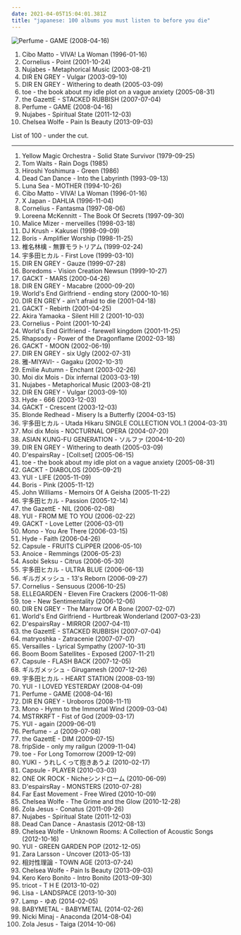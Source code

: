 ```yaml
---
date: 2021-04-05T15:04:01.381Z
title: "japanese: 100 albums you must listen to before you die"
---
```

![Perfume - GAME (2008-04-16)](http://coverartarchive.org/release/6731434a-6638-3029-bfe6-cde8fa92b04f/3623870570-500.jpg "Perfume - GAME (2008-04-16)")
<ol class="albums">
<li data-cover="http://coverartarchive.org/release/17fd0913-2ba6-428c-b7f6-5891f4a63bbd/8130259037-500.jpg" data-tags="japanese, trip hop" role="button">Cibo Matto - VIVA! La Woman (1996-01-16)</li>
<li data-cover="http://coverartarchive.org/release/d467e488-2fae-4175-918b-7c9d10f43737/2876340833-500.jpg" data-tags="japanese" role="button">Cornelius - Point (2001-10-24)</li>
<li data-cover="http://coverartarchive.org/release/941a3f75-661f-4e89-8381-cbf851bea6b6/4765069290-500.jpg" data-tags="hip-hop, chillout, japanese" role="button">Nujabes - Metaphorical Music (2003-08-21)</li>
<li data-cover="http://coverartarchive.org/release/0ddfef9a-16d2-3f43-94bf-5e5efdb13883/7454535329-500.jpg" data-tags="j-rock" role="button">DIR EN GREY - Vulgar (2003-09-10)</li>
<li data-cover="http://coverartarchive.org/release/d35e3a69-75a7-44a1-9e68-fd4e7b548976/11585065817-500.jpg" data-tags="japanese, visual kei, j-rock, dir en grey" role="button">DIR EN GREY - Withering to death (2005-03-09)</li>
<li data-cover="http://coverartarchive.org/release/9c27b3e5-ccd0-4524-8e6c-0c35adb41771/13198374240-500.jpg" data-tags="math rock, post-rock" role="button">toe - the book about my idle plot on a vague anxiety (2005-08-31)</li>
<li data-cover="http://coverartarchive.org/release/9aaca833-fb3f-4f8c-8b9c-4617715e9d9e/11039926115-500.jpg" data-tags="japanese, j-rock, visual kei, the gazette" role="button">the GazettE - STACKED RUBBISH (2007-07-04)</li>
<li data-cover="http://coverartarchive.org/release/6731434a-6638-3029-bfe6-cde8fa92b04f/3623870570-500.jpg" data-tags="electropop, japanese, j-pop" role="button">Perfume - GAME (2008-04-16)</li>
<li data-cover="http://coverartarchive.org/release/5ce26deb-207e-49d4-8054-e79184e1456b/4799003889-500.jpg" data-tags="hip-hop, jazz, japanese, downtempo" role="button">Nujabes - Spiritual State (2011-12-03)</li>
<li data-cover="https://img.discogs.com/JExQH_7X_2u7hqvAWCXMm1KALwc=/fit-in/591x600/filters:strip_icc():format(jpeg):mode_rgb():quality(90)/discogs-images/R-4941671-1380457797-4882.jpeg.jpg" data-tags="gothic rock, hipster, not experimental, pop, female vocalists, emo, japanese, anime, j-pop, visual kei, not gothic, emocore, meme, satanic pop, amatue, jpop, comedy, anison, dark, symphonic metal, achingly intelligent, not music, manowar, weeaboo, folklore intellectuel, hino, not darkwave, poptron, very intelligent lyrics, gothic metal, humour, misogyny, seiyuu" role="button">Chelsea Wolfe - Pain Is Beauty (2013-09-03)</li>
</ol>
List of 100 - under the cut.
<!-- more -->

_________________

<ol class="albums">
<li data-cover="https://img.discogs.com/d3uonZmxZxNjNyevPRPbtXyMy0I=/fit-in/500x500/filters:strip_icc():format(jpeg):mode_rgb():quality(90)/discogs-images/R-7493999-1517639620-9482.jpeg.jpg" data-tags="electronic, 70s, japanese" role="button">
Yellow Magic Orchestra - Solid State Survivor (1979-09-25)
</li>
<li data-cover="https://img.discogs.com/wideXHFjTJw_D4mX1B7m-xO_LuM=/fit-in/600x599/filters:strip_icc():format(jpeg):mode_rgb():quality(90)/discogs-images/R-6981931-1430937946-9660.jpeg.jpg" data-tags="singer-songwriter" role="button">
Tom Waits - Rain Dogs (1985)
</li>
<li data-cover="http://coverartarchive.org/release/f128274d-e4bb-4b76-a1d1-1a60fa54c8eb/8751464865-500.jpg" data-tags="japanese, progressive ambient, youtube rec-core" role="button">
Hiroshi Yoshimura - Green (1986)
</li>
<li data-cover="http://coverartarchive.org/release/b0b44bb4-437e-4d97-9227-b5fc37c0f67b/3242403619-500.jpg" data-tags="ambient, gothic, ethereal" role="button">
Dead Can Dance - Into the Labyrinth (1993-09-13)
</li>
<li data-cover="https://img.discogs.com/aVYuTaYK98DSZWc_VPlisrjNk-c=/fit-in/600x594/filters:strip_icc():format(jpeg):mode_rgb():quality(90)/discogs-images/R-832189-1527491587-2668.jpeg.jpg" data-tags="rock, japanese, alternative rock, progressive rock, epic, post-punk, melodic, jpop, dream pop, japan, japanese rock, j, j-rock, j-pop, jrock, legends, japanese music, j-music, to explore, luna sea, pure beauty, loved albums, sugizo, ryuichi kawamura, inoran, legends of rock, in future, fxxing masterpiece, there is no tag for this masterpiece" role="button">
Luna Sea - MOTHER (1994-10-26)
</li>
<li data-cover="http://coverartarchive.org/release/17fd0913-2ba6-428c-b7f6-5891f4a63bbd/8130259037-500.jpg" data-tags="japanese, trip hop" role="button">
Cibo Matto - VIVA! La Woman (1996-01-16)
</li>
<li data-cover="https://img.discogs.com/pM4_39Y3cXXUsPpShG0cMstN1Q4=/fit-in/600x505/filters:strip_icc():format(jpeg):mode_rgb():quality(90)/discogs-images/R-4854086-1512640960-1267.jpeg.jpg" data-tags="j-rock" role="button">
X Japan - DAHLIA (1996-11-04)
</li>
<li data-cover="http://coverartarchive.org/release/e23773b0-f6e0-468c-a04a-1d3211c5d0a9/4508193223-500.jpg" data-tags="japanese, electronic" role="button">
Cornelius - Fantasma (1997-08-06)
</li>
<li data-cover="https://img.discogs.com/Kdoz6GrGBVRAtTOTYE-637_sBbc=/fit-in/599x512/filters:strip_icc():format(jpeg):mode_rgb():quality(90)/discogs-images/R-7719266-1447377438-2187.jpeg.jpg" data-tags="celtic" role="button">
Loreena McKennitt - The Book Of Secrets (1997-09-30)
</li>
<li data-cover="http://coverartarchive.org/release/7d3b9817-b46c-46e7-a94a-3675134fbcf9/21937152600-500.jpg" data-tags="visual kei, j-rock" role="button">
Malice Mizer - merveilles (1998-03-18)
</li>
<li data-cover="http://coverartarchive.org/release/92059239-91b8-4505-99f3-962ba041302e/21122662735-500.jpg" data-tags="trip-hop, hip hop" role="button">
DJ Krush - Kakusei (1998-09-09)
</li>
<li data-cover="http://coverartarchive.org/release/62965196-d2ef-4200-92f3-6e67dad070cd/3847276873-500.jpg" data-tags="drone, doom metal" role="button">
Boris - Amplifier Worship (1998-11-25)
</li>
<li data-cover="http://coverartarchive.org/release/5588dfca-c011-4f66-9899-dcaa5f4efed5/11441887072-500.jpg" data-tags="rock, j-pop, japanese, 90s" role="button">
椎名林檎 - 無罪モラトリアム (1999-02-24)
</li>
<li data-cover="https://via.placeholder.com/450" data-tags="j-pop, utada hikaru" role="button">
宇多田ヒカル - First Love (1999-03-10)
</li>
<li data-cover="http://coverartarchive.org/release/1d5cae88-9b83-483b-b1d7-25b1febbaf3b/7461042517-500.jpg" data-tags="j-rock, visual kei" role="button">
DIR EN GREY - Gauze (1999-07-28)
</li>
<li data-cover="http://coverartarchive.org/release/413e60c9-6de0-4a1c-a1fb-e37655bfc1d2/7022558425-500.jpg" data-tags="psychedelic" role="button">
Boredoms - Vision Creation Newsun (1999-10-27)
</li>
<li data-cover="https://img.discogs.com/_ReOz2Eg5OLNoovgXmZfvgchvfs=/fit-in/600x603/filters:strip_icc():format(jpeg):mode_rgb():quality(90)/discogs-images/R-13986322-1565521811-3863.webp.jpg" data-tags="gackt, japanese, j-rock" role="button">
GACKT - MARS (2000-04-26)
</li>
<li data-cover="http://coverartarchive.org/release/cdd7017c-9510-4c38-ad22-dc626c00b418/3178284336-500.jpg" data-tags="j-rock, visual kei" role="button">
DIR EN GREY - Macabre (2000-09-20)
</li>
<li data-cover="http://coverartarchive.org/release/0a0f094c-d000-4b5c-be75-9b21b239f500/4855545791-500.jpg" data-tags="electronic, ambient, japanese, experimental, glitch" role="button">
World's End Girlfriend - ending story (2000-10-16)
</li>
<li data-cover="http://coverartarchive.org/release/61a91ee4-71d9-4ed7-a7ad-6ae6c83173d7/21486949080-500.jpg" data-tags="japanese" role="button">
DIR EN GREY - ain't afraid to die (2001-04-18)
</li>
<li data-cover="http://coverartarchive.org/release/0b0cb384-ad5a-32b1-a69e-566e1e436d5c/17833938395-500.jpg" data-tags="j-rock, japanese" role="button">
GACKT - Rebirth (2001-04-25)
</li>
<li data-cover="http://coverartarchive.org/release/a5e56387-0ee3-4824-9e48-58babcb03363/7925565027-500.jpg" data-tags="soundtrack" role="button">
Akira Yamaoka - Silent Hill 2 (2001-10-03)
</li>
<li data-cover="http://coverartarchive.org/release/d467e488-2fae-4175-918b-7c9d10f43737/2876340833-500.jpg" data-tags="japanese" role="button">
Cornelius - Point (2001-10-24)
</li>
<li data-cover="http://coverartarchive.org/release/32bb9998-3d8d-4e4e-a8e5-6e77be38610a/14049826100-500.jpg" data-tags="ambient, electronic, instrumental" role="button">
World's End Girlfriend - farewell kingdom (2001-11-25)
</li>
<li data-cover="http://coverartarchive.org/release/d6c1a7be-654b-3b60-9a06-e8ea7337f12f/7464315772-500.jpg" data-tags="power metal, symphonic metal" role="button">
Rhapsody - Power of the Dragonflame (2002-03-18)
</li>
<li data-cover="https://img.discogs.com/Vj3TukFvs6zz--uCXJXtgEiLBoA=/fit-in/600x600/filters:strip_icc():format(jpeg):mode_rgb():quality(90)/discogs-images/R-3061945-1366202611-8370.jpeg.jpg" data-tags="j-rock, japanese" role="button">
GACKT - MOON (2002-06-19)
</li>
<li data-cover="http://coverartarchive.org/release/db8a335e-3686-4327-8c0c-38adb701ad9d/16181934440-500.jpg" data-tags="dir en grey, metal, japanese, j-rock" role="button">
DIR EN GREY - six Ugly (2002-07-31)
</li>
<li data-cover="https://via.placeholder.com/450" data-tags="japanese" role="button">
雅-MIYAVI- - Gagaku (2002-10-31)
</li>
<li data-cover="http://coverartarchive.org/release/16e3ac46-606a-445e-9a20-b7b8bf1a08ea/3206309884-500.jpg" data-tags="ethereal, gothic, faerie music" role="button">
Emilie Autumn - Enchant (2003-02-26)
</li>
<li data-cover="https://img.discogs.com/C4OWeeu2VPCD2uGfHBC_42-0UKo=/fit-in/600x580/filters:strip_icc():format(jpeg):mode_rgb():quality(90)/discogs-images/R-619586-1235261403.jpeg.jpg" data-tags="japanese, visual kei, gothic metal" role="button">
Moi dix Mois - Dix infernal (2003-03-19)
</li>
<li data-cover="http://coverartarchive.org/release/941a3f75-661f-4e89-8381-cbf851bea6b6/4765069290-500.jpg" data-tags="hip-hop, chillout, japanese" role="button">
Nujabes - Metaphorical Music (2003-08-21)
</li>
<li data-cover="http://coverartarchive.org/release/0ddfef9a-16d2-3f43-94bf-5e5efdb13883/7454535329-500.jpg" data-tags="j-rock" role="button">
DIR EN GREY - Vulgar (2003-09-10)
</li>
<li data-cover="https://img.discogs.com/YhI2VTY_PbG29E7wQ7KwGbYGksM=/fit-in/320x317/filters:strip_icc():format(jpeg):mode_rgb():quality(90)/discogs-images/R-4141608-1356703260-4041.jpeg.jpg" data-tags="j-rock, japanese, hyde" role="button">
Hyde - 666 (2003-12-03)
</li>
<li data-cover="https://img.discogs.com/Vj3TukFvs6zz--uCXJXtgEiLBoA=/fit-in/600x600/filters:strip_icc():format(jpeg):mode_rgb():quality(90)/discogs-images/R-3061945-1366202611-8370.jpeg.jpg" data-tags="j-rock" role="button">
GACKT - Crescent (2003-12-03)
</li>
<li data-cover="http://coverartarchive.org/release/0a8790e5-e48d-3bf1-8b51-8d9fadf0fa4c/3717423059-500.jpg" data-tags="indie, indie rock" role="button">
Blonde Redhead - Misery Is a Butterfly (2004-03-15)
</li>
<li data-cover="http://coverartarchive.org/release/a693d277-4f62-4cdb-b5cc-8539cc5b0c46/14805551856-500.jpg" data-tags="j-pop, utada hikaru, japanese" role="button">
宇多田ヒカル - Utada Hikaru SINGLE COLLECTION VOL.1 (2004-03-31)
</li>
<li data-cover="http://coverartarchive.org/release/d7e4964d-e384-4af4-9d9c-9d904d17ac82/8008200343-500.jpg" data-tags="japanese, symphonic metal, loved albums" role="button">
Moi dix Mois - NOCTURNAL OPERA (2004-07-20)
</li>
<li data-cover="http://coverartarchive.org/release/c8208be7-1045-4ed3-8ce1-d036dc44ae9b/12986873248-500.jpg" data-tags="alternative rock" role="button">
ASIAN KUNG-FU GENERATION - ソルファ (2004-10-20)
</li>
<li data-cover="http://coverartarchive.org/release/d35e3a69-75a7-44a1-9e68-fd4e7b548976/11585065817-500.jpg" data-tags="japanese, visual kei, j-rock, dir en grey" role="button">
DIR EN GREY - Withering to death (2005-03-09)
</li>
<li data-cover="https://img.discogs.com/Dx5rsoFOygBx8nPxKW8Sq5ev6N0=/fit-in/392x400/filters:strip_icc():format(jpeg):mode_rgb():quality(90)/discogs-images/R-1777368-1242662992.jpeg.jpg" data-tags="rock, japanese, industrial, asian, male vocalists, 00s, industrial metal, j-rock, spookycore" role="button">
D'espairsRay - [Coll:set] (2005-06-15)
</li>
<li data-cover="http://coverartarchive.org/release/9c27b3e5-ccd0-4524-8e6c-0c35adb41771/13198374240-500.jpg" data-tags="math rock, post-rock" role="button">
toe - the book about my idle plot on a vague anxiety (2005-08-31)
</li>
<li data-cover="https://img.discogs.com/tZK-DOrCicd8CIQbgQXsNfDcYVE=/fit-in/500x444/filters:strip_icc():format(jpeg):mode_rgb():quality(90)/discogs-images/R-13970450-1565175886-2381.jpeg.jpg" data-tags="j-rock, japanese" role="button">
GACKT - DIABOLOS (2005-09-21)
</li>
<li data-cover="http://coverartarchive.org/release/49239fa8-d4cf-4870-a61a-8849557203e6/13872961723-500.jpg" data-tags="japanese, j-pop" role="button">
YUI - LIFE (2005-11-09)
</li>
<li data-cover="http://coverartarchive.org/release/4a3d60d3-90ea-4a90-938a-06b2aee41bd3/12833333732-500.jpg" data-tags="stoner rock, japanese" role="button">
Boris - Pink (2005-11-12)
</li>
<li data-cover="http://coverartarchive.org/release/72301ba2-c6e8-4cbb-a766-675b3df2bbe5/3772124101-500.jpg" data-tags="soundtrack" role="button">
John Williams - Memoirs Of A Geisha (2005-11-22)
</li>
<li data-cover="https://via.placeholder.com/450" data-tags="soundtrack, pop, rock, japanese, female vocalists, mpb, game, anime, j-rock, video game music, j-pop, utada hikaru, kingdom hearts" role="button">
宇多田ヒカル - Passion (2005-12-14)
</li>
<li data-cover="http://coverartarchive.org/release/f3c4087a-dcc9-3cea-a50a-5acd052e71af/11254027972-500.jpg" data-tags="j-rock" role="button">
the GazettE - NIL (2006-02-08)
</li>
<li data-cover="http://coverartarchive.org/release/0d2be387-28e2-4637-bba4-54d24d3a4e71/18954010886-500.jpg" data-tags="j-pop, japanese" role="button">
YUI - FROM ME TO YOU (2006-02-22)
</li>
<li data-cover="https://img.discogs.com/_ReOz2Eg5OLNoovgXmZfvgchvfs=/fit-in/600x603/filters:strip_icc():format(jpeg):mode_rgb():quality(90)/discogs-images/R-13986322-1565521811-3863.webp.jpg" data-tags="japanese" role="button">
GACKT - Love Letter (2006-03-01)
</li>
<li data-cover="http://coverartarchive.org/release/3bfa4c29-3425-320d-87ae-f6d0e9e83b75/3361339988-500.jpg" data-tags="post-rock" role="button">
Mono - You Are There (2006-03-15)
</li>
<li data-cover="http://coverartarchive.org/release/339c1c01-6295-4576-a29d-fbe6f1ca00c9/7054757346-500.jpg" data-tags="j-rock" role="button">
Hyde - Faith (2006-04-26)
</li>
<li data-cover="http://coverartarchive.org/release/5a00cdce-1a2b-48f3-adbb-ca1b5ad779b9/3951479046-500.jpg" data-tags="electronic, electropop, japanese, capsule" role="button">
Capsule - FRUITS CLiPPER (2006-05-10)
</li>
<li data-cover="http://coverartarchive.org/release/1e90537a-774b-4feb-a39c-35b9ccb0b893/15481200349-500.jpg" data-tags="japanese" role="button">
Anoice - Remmings (2006-05-23)
</li>
<li data-cover="http://coverartarchive.org/release/1d3f727e-50ee-40b3-b39b-a480cd0612e8/13922000742-500.jpg" data-tags="shoegaze" role="button">
Asobi Seksu - Citrus (2006-05-30)
</li>
<li data-cover="http://coverartarchive.org/release/472ca960-0441-470d-b2c9-b68777ec10e6/3988184111-500.jpg" data-tags="j-pop, japanese" role="button">
宇多田ヒカル - ULTRA BLUE (2006-06-13)
</li>
<li data-cover="http://coverartarchive.org/release/ffa1cb26-66c1-4ab7-a816-bc1db3b307b2/7017421921-500.jpg" data-tags="rock, japanese, asian, male vocalists, 00s, j-rock" role="button">
ギルガメッシュ - 13's Reborn (2006-09-27)
</li>
<li data-cover="https://img.discogs.com/pPcjS9_A40-oXUGihJ-P0FIEJ5g=/fit-in/300x300/filters:strip_icc():format(jpeg):mode_rgb():quality(90)/discogs-images/R-957854-1177445829.jpeg.jpg" data-tags="electronic, japanese, experimental" role="button">
Cornelius - Sensuous (2006-10-25)
</li>
<li data-cover="https://img.discogs.com/lD9hgbJ9j1I31uA-U_5Oi7wHpKE=/fit-in/600x599/filters:strip_icc():format(jpeg):mode_rgb():quality(90)/discogs-images/R-3221297-1321091639.jpeg.jpg" data-tags="rock, japanese, j-rock" role="button">
ELLEGARDEN - Eleven Fire Crackers (2006-11-08)
</li>
<li data-cover="https://img.discogs.com/CzdVKGQDs_AFe9HJeDtjxe50GPA=/fit-in/300x300/filters:strip_icc():format(jpeg):mode_rgb():quality(90)/discogs-images/R-5109425-1385812382-6557.jpeg.jpg" data-tags="electronic, jazz, japanese, instrumental, math rock, emo, experimental, fusion, japan, post rock, play this at my funeral, noodly, dem drums" role="button">
toe - New Sentimentality (2006-12-06)
</li>
<li data-cover="http://coverartarchive.org/release/5d43e329-315e-33c5-bba5-81d033e266c9/11644533393-500.jpg" data-tags="metalcore, alternative metal, japanese" role="button">
DIR EN GREY - The Marrow Of A Bone (2007-02-07)
</li>
<li data-cover="http://coverartarchive.org/release/51438ac7-ce24-4882-b6c8-ffa3d221c998/3349154225-500.jpg" data-tags="post-rock, japanese" role="button">
World's End Girlfriend - Hurtbreak Wonderland (2007-03-23)
</li>
<li data-cover="https://img.discogs.com/ivlCXvUaRvIfAJN6yQz9l1idr5Q=/fit-in/475x462/filters:strip_icc():format(jpeg):mode_rgb():quality(90)/discogs-images/R-1488527-1230477522.jpeg.jpg" data-tags="visual kei" role="button">
D'espairsRay - MIRROR (2007-04-11)
</li>
<li data-cover="http://coverartarchive.org/release/9aaca833-fb3f-4f8c-8b9c-4617715e9d9e/11039926115-500.jpg" data-tags="japanese, j-rock, visual kei, the gazette" role="button">
the GazettE - STACKED RUBBISH (2007-07-04)
</li>
<li data-cover="http://coverartarchive.org/release/3af2f2ee-49bd-4a02-9dd0-02abab0a8426/3000000518-500.jpg" data-tags="female vocalists, japanese" role="button">
matryoshka - Zatracenie (2007-07-07)
</li>
<li data-cover="https://img.discogs.com/oe4oEGANAqpevhEEBCKC44k72bo=/fit-in/500x500/filters:strip_icc():format(jpeg):mode_rgb():quality(90)/discogs-images/R-1964284-1255380595.jpeg.jpg" data-tags="japanese" role="button">
Versailles - Lyrical Sympathy (2007-10-31)
</li>
<li data-cover="https://img.discogs.com/5F3aoNdzzwQ78Ri8905Wn0ySu1E=/fit-in/600x535/filters:strip_icc():format(jpeg):mode_rgb():quality(90)/discogs-images/R-854207-1165920252.jpeg.jpg" data-tags="electronic" role="button">
Boom Boom Satellites - Exposed (2007-11-21)
</li>
<li data-cover="http://coverartarchive.org/release/6e93a0d7-d3ce-49ff-92a4-e45d7506bce6/6311949980-500.jpg" data-tags="electronic, japanese" role="button">
Capsule - FLASH BACK (2007-12-05)
</li>
<li data-cover="https://via.placeholder.com/450" data-tags="japanese, j-rock" role="button">
ギルガメッシュ - Girugamesh (2007-12-26)
</li>
<li data-cover="http://coverartarchive.org/release/39c898e0-6cb4-4f40-8d33-d7d29280361a/4005393117-500.jpg" data-tags="j-pop, japanese" role="button">
宇多田ヒカル - HEART STATION (2008-03-19)
</li>
<li data-cover="http://coverartarchive.org/release/c5ccf7fe-d8f1-4ba4-8081-b51936a6dd49/26036239291-500.jpg" data-tags="japanese, j-pop" role="button">
YUI - I LOVED YESTERDAY (2008-04-09)
</li>
<li data-cover="http://coverartarchive.org/release/6731434a-6638-3029-bfe6-cde8fa92b04f/3623870570-500.jpg" data-tags="electropop, japanese, j-pop" role="button">
Perfume - GAME (2008-04-16)
</li>
<li data-cover="http://coverartarchive.org/release/fb296c28-e379-4405-9bb4-c24793685c6c/20605730802-500.jpg" data-tags="alternative metal, progressive metal, j-metal" role="button">
DIR EN GREY - Uroboros (2008-11-11)
</li>
<li data-cover="http://coverartarchive.org/release/d28d9760-c79b-432f-a9dd-54442f2caf45/9526718277-500.jpg" data-tags="post-rock" role="button">
Mono - Hymn to the Immortal Wind (2009-03-04)
</li>
<li data-cover="https://img.discogs.com/-DRPp_LWq8HBapQbL1grC57diKs=/fit-in/320x319/filters:strip_icc():format(jpeg):mode_rgb():quality(90)/discogs-images/R-1709934-1238425451.jpeg.jpg" data-tags="electronic" role="button">
MSTRKRFT - Fist of God (2009-03-17)
</li>
<li data-cover="http://coverartarchive.org/release/11ce296b-5499-439b-8e1c-092b0e35557e/22270460633-500.jpg" data-tags="japanese, female vocalists, jpop, asian, j-pop, sucks, chiant, asian music, chevre, asian pop, things i will never listen to, better than ayu, better than akiko shikata, more talented than akiko shikata, talentless people, voix de chevre, chiante, chiantissime, this is why jpop in the 2000s sucked" role="button">
YUI - again (2009-06-01)
</li>
<li data-cover="https://via.placeholder.com/450" data-tags="electropop, electronic, j-pop" role="button">
Perfume - ⊿ (2009-07-08)
</li>
<li data-cover="http://coverartarchive.org/release/a54a4387-263e-4799-ba7e-02a2dda3d08c/11228615759-500.jpg" data-tags="visual kei, japanese" role="button">
the GazettE - DIM (2009-07-15)
</li>
<li data-cover="http://coverartarchive.org/release/4a7922e0-b976-4d75-98a9-bb16585e7b8e/12665202859-500.jpg" data-tags="japanese, female vocalists, jpop, asian, band, anime, j-pop, female fronted, group, asian music, asian pop" role="button">
fripSide - only my railgun (2009-11-04)
</li>
<li data-cover="http://coverartarchive.org/release/695060cc-1a85-4dc9-8e85-aa50b74964ef/6304189097-500.jpg" data-tags="post-rock, post rock" role="button">
toe - For Long Tomorrow (2009-12-09)
</li>
<li data-cover="https://via.placeholder.com/450" data-tags="japanese, female vocalists, jpop, asian, j-pop, x, asian music, asian pop" role="button">
YUKI - うれしくって抱きあうよ (2010-02-17)
</li>
<li data-cover="http://coverartarchive.org/release/b7eda74c-c971-4f1d-874d-22b8e96d316e/6311300074-500.jpg" data-tags="electronic, electropop, j-pop, japanese" role="button">
Capsule - PLAYER (2010-03-03)
</li>
<li data-cover="http://coverartarchive.org/release/220f4989-ecd6-4d2b-a551-f7f56f8f5673/3429259291-500.jpg" data-tags="rock, japanese, alternative, emo, screamo, j-rock" role="button">
ONE OK ROCK - Nicheシンドローム (2010-06-09)
</li>
<li data-cover="http://coverartarchive.org/release/33264336-40b5-3017-a8ae-146e5a3ad5bb/3433245640-500.jpg" data-tags="japanese" role="button">
D'espairsRay - MONSTERS (2010-07-28)
</li>
<li data-cover="http://coverartarchive.org/release/4467860a-0faf-477a-ad90-897fe7944615/8250459831-500.jpg" data-tags="hip hop, electronica" role="button">
Far East Movement - Free Wired (2010-10-09)
</li>
<li data-cover="http://coverartarchive.org/release/7def45ac-4d40-43f8-a920-781519c2e437/5811606572-500.jpg" data-tags="hipster, not experimental, pop, japanese, female vocalists, anime, j-pop, not music, not gothic, amatue, emo, jpop, comedy, humour, gothic rock, symphonic metal, power metal, visual kei, brutal death metal, meme, spam, anison, folklore intellectuel, not darkwave, hentai, yaoi, hipsterish, pseudogoth, noise, heavy metal, metalcore, metal, dance, dark, easy listening" role="button">
Chelsea Wolfe - The Grime and the Glow (2010-12-28)
</li>
<li data-cover="http://coverartarchive.org/release/4b96bb65-9831-4c26-a3d1-0455a4fa4805/2292051184-500.jpg" data-tags="electronic, electronica, art pop" role="button">
Zola Jesus - Conatus (2011-09-26)
</li>
<li data-cover="http://coverartarchive.org/release/5ce26deb-207e-49d4-8054-e79184e1456b/4799003889-500.jpg" data-tags="hip-hop, jazz, japanese, downtempo" role="button">
Nujabes - Spiritual State (2011-12-03)
</li>
<li data-cover="http://coverartarchive.org/release/88713452-4b94-4e4c-90c1-c424be904676/14821961192-500.jpg" data-tags="darkwave, ethereal, ambient" role="button">
Dead Can Dance - Anastasis (2012-08-13)
</li>
<li data-cover="http://coverartarchive.org/release/8589ba2a-e62a-418d-a04d-1ee032197dd3/17775653396-500.jpg" data-tags="folk, andrew, ccm, donald trump, david orton" role="button">
Chelsea Wolfe - Unknown Rooms: A Collection of Acoustic Songs (2012-10-16)
</li>
<li data-cover="http://coverartarchive.org/release/92e45294-7c6e-485c-8707-8b655dbc11bd/3058792717-500.jpg" data-tags="japanese" role="button">
YUI - GREEN GARDEN POP (2012-12-05)
</li>
<li data-cover="http://coverartarchive.org/release/abf8a774-f31b-463b-8579-cb5a553ad833/14524742257-500.jpg" data-tags="swedish" role="button">
Zara Larsson - Uncover (2013-05-13)
</li>
<li data-cover="http://coverartarchive.org/release/134c12c6-7c5b-4366-a72a-a33e85cf5907/12685631277-500.jpg" data-tags="japanese, jpop, j-pop, female fronted, asian pop" role="button">
相対性理論 - TOWN AGE (2013-07-24)
</li>
<li data-cover="https://img.discogs.com/JExQH_7X_2u7hqvAWCXMm1KALwc=/fit-in/591x600/filters:strip_icc():format(jpeg):mode_rgb():quality(90)/discogs-images/R-4941671-1380457797-4882.jpeg.jpg" data-tags="gothic rock, hipster, not experimental, pop, female vocalists, emo, japanese, anime, j-pop, visual kei, not gothic, emocore, meme, satanic pop, amatue, jpop, comedy, anison, dark, symphonic metal, achingly intelligent, not music, manowar, weeaboo, folklore intellectuel, hino, not darkwave, poptron, very intelligent lyrics, gothic metal, humour, misogyny, seiyuu" role="button">
Chelsea Wolfe - Pain Is Beauty (2013-09-03)
</li>
<li data-cover="http://coverartarchive.org/release/b4b2db00-1b79-422e-a909-5e8271c7ec4c/6115445993-500.jpg" data-tags="j-pop" role="button">
Kero Kero Bonito - Intro Bonito (2013-09-30)
</li>
<li data-cover="https://img.discogs.com/2-0GytdyDovrVy3ndWC1mfui2nw=/fit-in/600x600/filters:strip_icc():format(jpeg):mode_rgb():quality(90)/discogs-images/R-9300814-1513304907-2287.jpeg.jpg" data-tags="indie, rock, japanese, alternative, math rock, experimental, female vocalists, ss, these vocals are killing me with joy" role="button">
tricot - T H E (2013-10-02)
</li>
<li data-cover="http://coverartarchive.org/release/cf57108a-858c-40c7-91c1-f279b706a7fd/27815880367-500.jpg" data-tags="japanese, female vocalists, jpop, j-pop, asian pop" role="button">
Lisa - LANDSPACE (2013-10-30)
</li>
<li data-cover="http://coverartarchive.org/release/15a991b2-c3ef-4475-ae96-fcff38406305/8837373509-500.jpg" data-tags="japanese, new age, dreamy, boobs on cover" role="button">
Lamp - ゆめ (2014-02-05)
</li>
<li data-cover="http://coverartarchive.org/release/e5c0f2cc-692c-46e2-af7d-4404c95e1550/6434003625-500.jpg" data-tags="metal, j-pop, kawaii metal" role="button">
BABYMETAL - BABYMETAL (2014-02-26)
</li>
<li data-cover="https://img.discogs.com/2JCXbfqFDWFav56WJUrklnssQDQ=/fit-in/600x600/filters:strip_icc():format(jpeg):mode_rgb():quality(90)/discogs-images/R-5949963-1495276980-6815.jpeg.jpg" data-tags="better than akiko shikata, very intelligent lyrics" role="button">
Nicki Minaj - Anaconda (2014-08-04)
</li>
<li data-cover="http://coverartarchive.org/release/5dcf4b2a-2fc8-4255-badb-1383875eb2cf/8452088286-500.jpg" data-tags="japanese, anime, j-pop, anison, not experimental, so bad its bad, emo, hipster, posers, church of satan, singing cunt, pop, racist, wannabe, weeaboo, poser, atrocious, not darkwave, pitchforkcore, not epic" role="button">
Zola Jesus - Taiga (2014-10-06)
</li>
</ol>